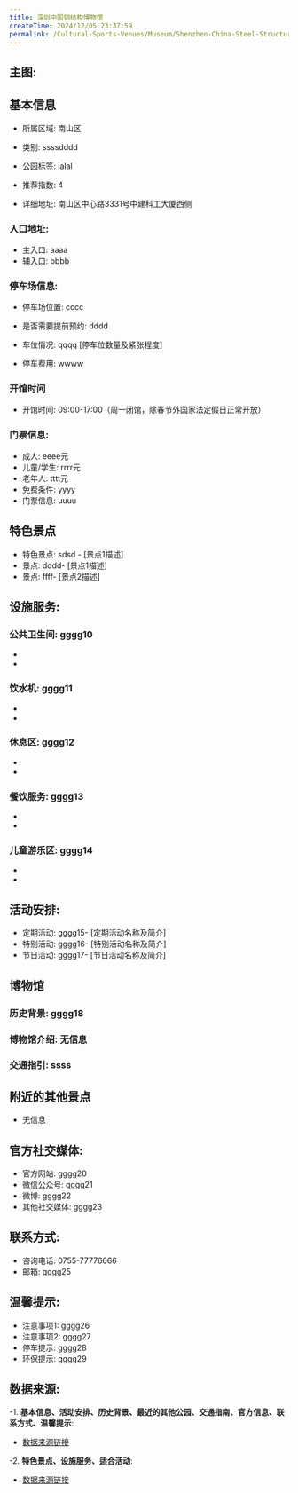 ```yaml
---
title: 深圳中国钢结构博物馆
createTime: 2024/12/05 23:37:59
permalink: /Cultural-Sports-Venues/Museum/Shenzhen-China-Steel-Structure-Museum/
---
```


## 主图:
<ImageCard
image="nan"
title= "深圳中国钢结构博物馆"
description= ""
date="2024/12/05"
href="/"
author="市文化广电旅游体育局"
/>
## 基本信息

- 所属区域: 南山区

- 类别: ssssdddd

- 公园标签: lalal

- 推荐指数: 4

- 详细地址: 南山区中心路3331号中建科工大厦西侧

### 入口地址:
- 主入口: aaaa
- 辅入口: bbbb
### 停车场信息:
- 停车场位置: cccc

- 是否需要提前预约: dddd

- 车位情况: qqqq [停车位数量及紧张程度]

- 停车费用: wwww

### 开馆时间
- 开馆时间: 09:00-17:00（周一闭馆，除春节外国家法定假日正常开放）

### 门票信息:
- 成人: eeee元
- 儿童/学生: rrrr元
- 老年人: tttt元
- 免费条件: yyyy
- 门票信息: uuuu
## 特色景点
- 特色景点: sdsd - [景点1描述]
- 景点: dddd- [景点1描述]
- 景点: ffff- [景点2描述]
## 设施服务:
### 公共卫生间: gggg10
- 
- 
### 饮水机: gggg11
- 
- 
### 休息区: gggg12
- 
- 
### 餐饮服务: gggg13
- 
- 
### 儿童游乐区: gggg14
- 
- 
## 活动安排:
- 定期活动: gggg15- [定期活动名称及简介]
- 特别活动: gggg16- [特别活动名称及简介]
- 节日活动: gggg17- [节日活动名称及简介]
## 博物馆
### 历史背景: gggg18
### 博物馆介绍: 无信息
### 交通指引: ssss

## 附近的其他景点
- 无信息

## 官方社交媒体:
- 官方网站: gggg20
- 微信公众号: gggg21
- 微博: gggg22
- 其他社交媒体: gggg23

## 联系方式:
- 咨询电话: 0755-77776666
- 邮箱: gggg25

## 温馨提示:
- 注意事项1: gggg26
- 注意事项2: gggg27
- 停车提示: gggg28
- 环保提示: gggg29

## 数据来源:
-1. **基本信息、活动安排、历史背景、最近的其他公园、交通指南、官方信息、联系方式、温馨提示**:
- [数据来源链接](http://wtl.sz.gov.cn/ggfw/whl/bwgylb/index.html)

-2. **特色景点、设施服务、适合活动**:
- [数据来源链接](http://wtl.sz.gov.cn/ggfw/whl/bwgylb/index.html)

